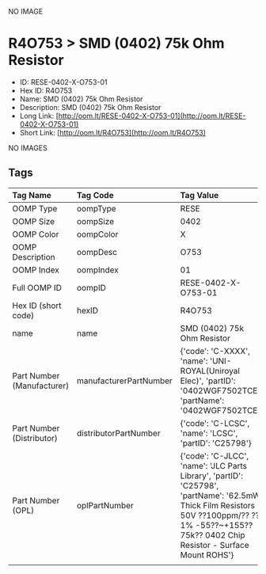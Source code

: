 


  
NO IMAGE  
# R4O753 > SMD (0402) 75k Ohm Resistor

- ID: RESE-0402-X-O753-01
- Hex ID: R4O753
- Name: SMD (0402) 75k Ohm Resistor
- Description: SMD (0402) 75k Ohm Resistor
- Long Link: [http://oom.lt/RESE-0402-X-O753-01](http://oom.lt/RESE-0402-X-O753-01)
- Short Link: [http://oom.lt/R4O753](http://oom.lt/R4O753)
  
NO IMAGES  
## Tags
  

|Tag Name|Tag Code|Tag Value|
| :--- | :--- | :--- |
|OOMP Type|oompType|RESE|
|OOMP Size|oompSize|0402|
|OOMP Color|oompColor|X|
|OOMP Description|oompDesc|O753|
|OOMP Index|oompIndex|01|
|Full OOMP ID|oompID|RESE-0402-X-O753-01|
|Hex ID (short code)|hexID|R4O753|
|name|name|SMD (0402) 75k Ohm Resistor|
|Part Number (Manufacturer)|manufacturerPartNumber|{'code': 'C-XXXX', 'name': 'UNI-ROYAL(Uniroyal Elec)', 'partID': '0402WGF7502TCE', 'partName': '0402WGF7502TCE'}|
|Part Number (Distributor)|distributorPartNumber|{'code': 'C-LCSC', 'name': 'LCSC', 'partID': 'C25798'}|
|Part Number (OPL)|oplPartNumber|{'code': 'C-JLCC', 'name': 'JLC Parts Library', 'partID': 'C25798', 'partName': '62.5mW Thick Film Resistors 50V ??100ppm/?? ??1% -55??~+155?? 75k?? 0402  Chip Resistor - Surface Mount ROHS'}|
||||
